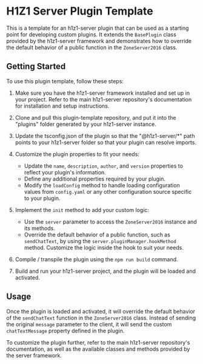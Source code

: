 # H1Z1 Server Plugin Template

This is a template for an h1z1-server plugin that can be used as a starting point for developing custom plugins. It extends the `BasePlugin` class provided by the h1z1-server framework and demonstrates how to override the default behavior of a public function in the `ZoneServer2016` class.

## Getting Started

To use this plugin template, follow these steps:

1. Make sure you have the h1z1-server framework installed and set up in your project. Refer to the main h1z1-server repository's documentation for installation and setup instructions.

2. Clone and pull this plugin-template repository, and put it into the "plugins" folder generated by your h1z1-server instance.

3. Update the tsconfig.json of the plugin so that the "@h1z1-server/*" path points to your h1z1-server folder so that your plugin can resolve imports.

4. Customize the plugin properties to fit your needs:
   - Update the `name`, `description`, `author`, and `version` properties to reflect your plugin's information.
   - Define any additional properties required by your plugin.
   - Modify the `loadConfig` method to handle loading configuration values from `config.yaml` or any other configuration source specific to your plugin.

5. Implement the `init` method to add your custom logic:
   - Use the `server` parameter to access the `ZoneServer2016` instance and its methods.
   - Override the default behavior of a public function, such as `sendChatText`, by using the `server.pluginManager.hookMethod` method. Customize the logic inside the hook to suit your needs.

6. Compile / transpile the plugin using the `npm run build` command.

7. Build and run your h1z1-server project, and the plugin will be loaded and activated.

## Usage

Once the plugin is loaded and activated, it will override the default behavior of the `sendChatText` function in the `ZoneServer2016` class. Instead of sending the original `message` parameter to the client, it will send the custom `chatTextMessage` property defined in the plugin.

To customize the plugin further, refer to the main h1z1-server repository's documentation, as well as the available classes and methods provided by the server framework.